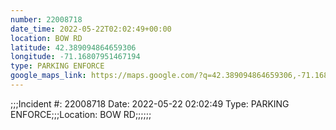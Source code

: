 ```yaml
---
number: 22008718
date_time: 2022-05-22T02:02:49+00:00
location: BOW RD
latitude: 42.389094864659306
longitude: -71.16807951467194
type: PARKING ENFORCE
google_maps_link: https://maps.google.com/?q=42.389094864659306,-71.16807951467194
---
```


;;;Incident #: 22008718   Date: 2022-05-22 02:02:49    Type: PARKING ENFORCE;;;Location: BOW RD;;;;;;
